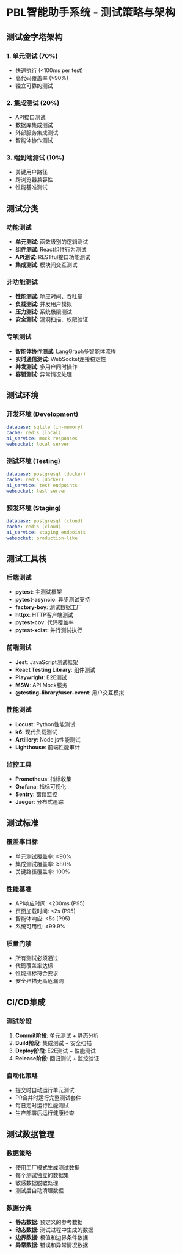 # PBL智能助手系统 - 测试策略与架构

## 测试金字塔架构

### 1. 单元测试 (70%)
- 快速执行 (<100ms per test)
- 高代码覆盖率 (>90%)
- 独立可靠的测试

### 2. 集成测试 (20%)
- API接口测试
- 数据库集成测试
- 外部服务集成测试
- 智能体协作测试

### 3. 端到端测试 (10%)
- 关键用户路径
- 跨浏览器兼容性
- 性能基准测试

## 测试分类

### 功能测试
- **单元测试**: 函数级别的逻辑测试
- **组件测试**: React组件行为测试
- **API测试**: RESTful接口功能测试
- **集成测试**: 模块间交互测试

### 非功能测试
- **性能测试**: 响应时间、吞吐量
- **负载测试**: 并发用户模拟
- **压力测试**: 系统极限测试
- **安全测试**: 漏洞扫描、权限验证

### 专项测试
- **智能体协作测试**: LangGraph多智能体流程
- **实时通信测试**: WebSocket连接稳定性
- **并发测试**: 多用户同时操作
- **容错测试**: 异常情况处理

## 测试环境

### 开发环境 (Development)
```yaml
database: sqlite (in-memory)
cache: redis (local)
ai_service: mock responses
websocket: local server
```

### 测试环境 (Testing)
```yaml
database: postgresql (docker)
cache: redis (docker)
ai_service: test endpoints
websocket: test server
```

### 预发环境 (Staging)
```yaml
database: postgresql (cloud)
cache: redis (cloud)
ai_service: staging endpoints
websocket: production-like
```

## 测试工具栈

### 后端测试
- **pytest**: 主测试框架
- **pytest-asyncio**: 异步测试支持
- **factory-boy**: 测试数据工厂
- **httpx**: HTTP客户端测试
- **pytest-cov**: 代码覆盖率
- **pytest-xdist**: 并行测试执行

### 前端测试
- **Jest**: JavaScript测试框架
- **React Testing Library**: 组件测试
- **Playwright**: E2E测试
- **MSW**: API Mock服务
- **@testing-library/user-event**: 用户交互模拟

### 性能测试
- **Locust**: Python性能测试
- **k6**: 现代负载测试
- **Artillery**: Node.js性能测试
- **Lighthouse**: 前端性能审计

### 监控工具
- **Prometheus**: 指标收集
- **Grafana**: 指标可视化
- **Sentry**: 错误监控
- **Jaeger**: 分布式追踪

## 测试标准

### 覆盖率目标
- 单元测试覆盖率: ≥90%
- 集成测试覆盖率: ≥80%
- 关键路径覆盖率: 100%

### 性能基准
- API响应时间: <200ms (P95)
- 页面加载时间: <2s (P95)
- 智能体响应: <5s (P95)
- 系统可用性: ≥99.9%

### 质量门禁
- 所有测试必须通过
- 代码覆盖率达标
- 性能指标符合要求
- 安全扫描无高危漏洞

## CI/CD集成

### 测试阶段
1. **Commit阶段**: 单元测试 + 静态分析
2. **Build阶段**: 集成测试 + 安全扫描
3. **Deploy阶段**: E2E测试 + 性能测试
4. **Release阶段**: 回归测试 + 监控验证

### 自动化策略
- 提交时自动运行单元测试
- PR合并时运行完整测试套件
- 每日定时运行性能测试
- 生产部署后运行健康检查

## 测试数据管理

### 数据策略
- 使用工厂模式生成测试数据
- 每个测试独立的数据集
- 敏感数据脱敏处理
- 测试后自动清理数据

### 数据分类
- **静态数据**: 预定义的参考数据
- **动态数据**: 测试过程中生成的数据
- **边界数据**: 极值和边界条件数据
- **异常数据**: 错误和异常情况数据